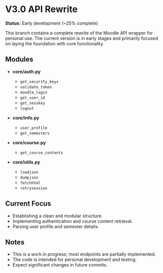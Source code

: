 # V3.0 API Rewrite

**Status:** Early development (~25% complete)

This branch contains a complete rewrite of the Moodle API wrapper for personal use. The current version is in early stages and primarily focused on laying the foundation with core functionality.

## Modules

- **core/auth.py**

  - `get_security_keys`
  - `validate_token`
  - `moodle_login`
  - `get_user_id`
  - `get_sesskey`
  - `logout`

- **core/info.py**

  - `user_profile`
  - `get_semesters`

- **core/course.py**

  - `get_course_contents`

- **core/utils.py**
  - `loadjson`
  - `dumpjson`
  - `fetchhtml`
  - `retrysession`

## Current Focus

- Establishing a clean and modular structure.
- Implementing authentication and course content retrieval.
- Parsing user profile and semester details.

## Notes

- This is a work in progress; most endpoints are partially implemented.
- The code is intended for personal development and testing.
- Expect significant changes in future commits.
